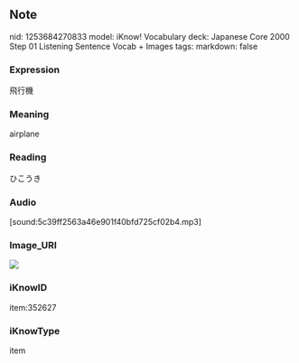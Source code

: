 ## Note
nid: 1253684270833
model: iKnow! Vocabulary
deck: Japanese Core 2000 Step 01 Listening Sentence Vocab + Images
tags: 
markdown: false

### Expression
飛行機

### Meaning
airplane

### Reading
ひこうき

### Audio
[sound:5c39ff2563a46e901f40bfd725cf02b4.mp3]

### Image_URI
<!DOCTYPE html>
<title></title>
<img src="cdc203a5b4da2e51286ad98334393ae2.jpg">



### iKnowID
item:352627

### iKnowType
item
